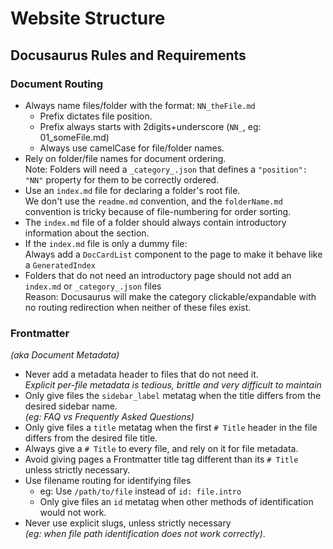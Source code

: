 # Website Structure
<!-- TODO: Format this page properly -->

## Docusaurus Rules and Requirements
### Document Routing
- Always name files/folder with the format: `NN_theFile.md`
  - Prefix dictates file position.
  - Prefix always starts with 2digits+underscore (`NN_`, eg: 01_someFile.md)
  - Always use camelCase for file/folder names.
- Rely on folder/file names for document ordering.  
  Note: Folders will need a `_category_.json` that defines a `"position": "NN"` property for them to be correctly ordered.
- Use an `index.md` file for declaring a folder's root file.  
  We don't use the `readme.md` convention, and the `folderName.md` convention is tricky because of file-numbering for order sorting.
- The `index.md` file of a folder should always contain introductory information about the section.
- If the `index.md` file is only a dummy file:  
  Always add a `DocCardList` component to the page to make it behave like a `GeneratedIndex`
- Folders that do not need an introductory page should not add an `index.md` or `_category_.json` files  
  Reason: Docusaurus will make the category clickable/expandable with no routing redirection when neither of these files exist.

### Frontmatter
_(aka Document Metadata)_
- Never add a metadata header to files that do not need it.  
  _Explicit per-file metadata is tedious, brittle and very difficult to maintain_
- Only give files the `sidebar_label` metatag when the title differs from the desired sidebar name.   
  _(eg: FAQ vs Frequently Asked Questions)_
- Only give files a `title` metatag when the first `# Title` header in the file differs from the desired file title.  
- Always give a `# Title` to every file, and rely on it for file metadata.  
- Avoid giving pages a Frontmatter title tag different than its `# Title` unless strictly necessary.  
- Use filename routing for identifying files  
  - eg: Use `/path/to/file` instead of `id: file.intro`  
  - Only give files an `id` metatag when other methods of identification would not work.  
- Never use explicit slugs, unless strictly necessary  
  _(eg: when file path identification does not work correctly)_.  
